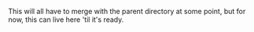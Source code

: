 This will all have to merge with the parent directory at some point, but for
now, this can live here 'til it's ready.

